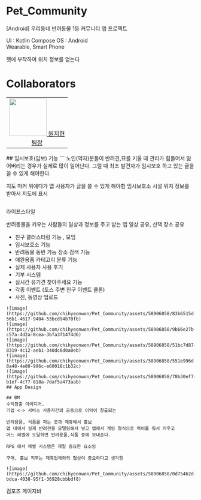# Pet_Community
[Android] 우리동네 반려동물 1등 커뮤니티 앱 프로젝트

UI : Kotlin Compose
OS : Android   
Wearable, Smart Phone   

펫에 부착하여 위치 정보를 얻는다    


# Collaborators
<table>
</tr>
  <tr>
    </td>
    <td align="center">
  <a href="https://github.com/chihyeonwon">
    <img src="markdown/ljh.jpg" width="100px;" alt=""/>
    원치현<br>
    팀장
  </a>
  <tr>
  </tr>
<table>
## 임시보호(임보) 기능
```
노인(약자)분들이 반려견,묘를 키울 때 관리가 힘들어서 잃어버리는 경우가 실제로 많이 일어난다.
 그럴 때 최초 발견자가 임시보호 하고 있는 글을 쓸 수 있게 해야한다.

지도 마커 위에다가 앱 사용자가 글을 쓸 수 있게 해야함
임시보호소 시설 위치 정보를 받아서 지도에 표시
```
```
라이프스타일

반려동물을 키우는 사람들의 일상과 정보를 주고 받는 앱
일상 공유, 산책 장소 공유

- 친구 클러스터링 기능 , 모임
- 임시보호소 기능
- 반려동물 동반 가능 장소 검색 기능
- 애완용품 카테고리 분류 기능
- 실제 사용자 사용 후기
- 기부 시스템
- 실시간 유기견 찾아주세요 기능
- 각종 이벤트 (토스 주변 친구 이벤트 클론)
- 사진, 동영상 업로드
```
![image](https://github.com/chihyeonwon/Pet_Community/assets/58906858/83b6515d-56b1-4617-9404-53bcd94b70fb)
![image](https://github.com/chihyeonwon/Pet_Community/assets/58906858/9b66e27b-c57a-4d2a-8cea-3bfa3f1474d6)
![image](https://github.com/chihyeonwon/Pet_Community/assets/58906858/51bc7d87-8319-4c12-aeb1-340dc6d0a0eb)
![image](https://github.com/chihyeonwon/Pet_Community/assets/58906858/551e996d-8a48-4e80-996c-e60018c1b32c)
![image](https://github.com/chihyeonwon/Pet_Community/assets/58906858/78b30ef7-b1ef-4c77-818a-7daf5a473aab)
## App Design

## BM
수익창출 아이디어.
기업 <-> 서비스 사용자간의 공동으로 이익이 창출되는

반려용품, 식품을 파는 곳과 제휴해서 홍보    
앱 내에서 실제 반려견을 모델링해서 넣고 앱에서 게임 형식으로 먹이를 줘서 키우고    
어느 레벨에 도달하면 반려용품,식품 중에 보내준다.    

RPG 에서 레벨 시스템은 제일 중요한 요소임 

구매, 홍보 직무는 제휴업체와의 협상이 중요하다고 생각함

![image](https://github.com/chihyeonwon/Pet_Community/assets/58906858/0d75462d-bdca-4038-95f1-36928cbbbdf8)
```
컴포즈 게이지바
```
